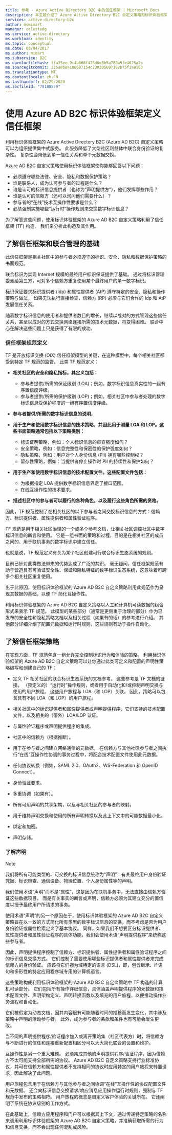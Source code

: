 ```yaml
---
title: 参考 - Azure Active Directory B2C 中的信任框架 | Microsoft Docs
description: 本主题介绍了 Azure Active Directory B2C 自定义策略和标识体验框架。
services: active-directory-b2c
author: msmimart
manager: celestedg
ms.service: active-directory
ms.workload: identity
ms.topic: conceptual
ms.date: 08/04/2017
ms.author: mimart
ms.subservice: B2C
ms.openlocfilehash: ffa25eec9c4b668f428d8e8b5a780a5fe4625a2c
ms.sourcegitcommit: 225a0b8a186687154c238305607192b75f1a8163
ms.translationtype: MT
ms.contentlocale: zh-CN
ms.lasthandoff: 02/29/2020
ms.locfileid: "78188879"
---
```

# <a name="define-trust-frameworks-with-azure-ad-b2c-identity-experience-framework"></a>使用 Azure AD B2C 标识体验框架定义信任框架

利用标识体验框架的 Azure Active Directory B2C (Azure AD B2C) 自定义策略可以为组织提供集中式服务。 此服务降低了大型社区利益体中联合身份验证的复杂性。 复杂性会降低到单一信任关系和单个元数据交换。

Azure AD B2C 自定义策略使用标识体验框架使你能够回答以下问题：

- 必须遵守哪些法律、安全、隐私和数据保护策略？
- 谁是联系人，成为认可参与者的过程是什么？
- 谁是认可的标识信息提供者（也称为“声明提供方”），他们发挥哪些作用？
- 谁是认可的信赖方（还可以询问他们需要什么）？
- 参与者的“在线”技术互操作性要求是什么？
- 必须强制实施哪些“运行时”操作规则来交换数字标识信息？

为了解答这些问题，使用标识体验框架的 Azure AD B2C 自定义策略利用了信任框架 (TF) 构造。 我们来分析此构造及其作用。

## <a name="understand-the-trust-framework-and-federation-management-foundation"></a>了解信任框架和联合管理的基础

此信任框架是相关社区中的参与者必须遵守的标识、安全、隐私和数据保护策略的书面规范。

联合标识为实现 Internet 规模的最终用户标识保证提供了基础。 通过将标识管理委派给第三方，可对多个信赖方重复使用某个最终用户的单一数字标识。

标识保证要求标识提供者 (Idp) 和属性提供者 (AtP) 遵守特定的安全、隐私和操作策略与做法。  如果无法执行直接检查，信赖方 (RP) 必须与它们合作的 Idp 和 AtP 发展信任关系。

随着数字标识信息的使用者和提供者数目的增长，继续以成对的方式管理这些信任关系，甚至以成对的方式交换网络连接所需的技术元数据，将变得困难。  联合中心在解决这些问题上只是获得了有限的成功。

### <a name="what-a-trust-framework-specification-defines"></a>信任框架规范定义
TF 是开放标识交换 (OIX) 信任框架模型的关键，在这种模型中，每个相关社区都受到特定 TF 规范的监管。 此类 TF 规范定义：

- **相关社区的安全和隐私指标，其定义包括：**
    - 参与者提供/所需的保证级别 (LOA)；例如，数字标识信息真实性的一组有序置信度评级。
    - 参与者提供/所需的保护级别 (LOP)；例如，相关社区中参与者处理的数字标识信息受保护程度的一组有序置信度评级。

- **参与者提供/所需的数字标识信息的说明**。

- **用于生产和使用数字标识信息的技术策略，并因此用于测量 LOA 和 LOP。这些书面策略通常包括以下策略类别：**
    - 标识证明策略，例如：个人标识信息的审查强度如何？
    - 安全策略，例如：信息完整性和保密性的保护强度如何？
    - 隐私策略，例如：用户对个人身份信息 (PII) 拥有哪些控制权？
    - 留存性策略，例如：当提供者停止操作时 PII 的持续性和保护如何？

- **用于生产和使用数字标识信息的技术配置文件。这些配置文件包括：**
    - 为根据指定 LOA 提供数字标识信息界定了接口范围。
    - 在线互操作性的技术要求。

- **描述社区中的参与者可以履行的各种角色，以及履行这些角色所需的资格。**

因此，TF 规范控制了在相关社区的以下参与者之间交换标识信息的方式：信赖方、标识提供者、属性提供者和属性验证程序。

TF 规范是用于相关社区治理的一个或多个参考文档，让相关社区调控社区中数字标识信息的断言和使用。 它是一组书面的策略和过程，目的是在相关社区的成员之间的、用于联机事务的数字标识中建立信任。

也就是说，TF 规范定义有关为某个社区创建可行联合标识生态系统的规则。

目前已针对此类做法带来的优势达成了广泛的共识。 毫无疑问，信任框架规范有助于营造具有可验证安全性、保证和隐私特征的数字标识生态系统，这意味着可跨多个相关社区重复使用。

出于此原因，使用标识体验框架的 Azure AD B2C 自定义策略利用此规范作为呈现其数据的基础，以便 TF 简化互操作性。

利用标识体验框架的 Azure AD B2C 自定义策略以人工和计算机可读数据的组合形式来表示 TF 规范。 此模型的某些部分（通常是更侧重于治理的部分）作为已发布的安全性和隐私策略文档以及相关过程（如果有的话）的参考进行介绍。 其他部分详细介绍了配置元数据和运行时规则，这些规则有助于操作自动化。

## <a name="understand-trust-framework-policies"></a>了解信任框架策略

在实现方面，TF 规范包含一组允许完全控制标识行为和体验的策略。  利用标识体验框架的 Azure AD B2C 自定义策略可以让你通过此类可定义和配置的声明性策略编写和创建自己的 TF：

- 定义 TF 相关社区的联合标识生态系统的文档参考。 这些参考是 TF 文档的链接。 （预定义的）“运行时”操作规则，或者用于自动化和/或控制声明交换与使用的用户旅程。 这些用户旅程与 LOA（和 LOP）关联。 因此，策略可以包含具有不同 LOA（和 LOP）的用户旅程。

- 相关社区中的标识提供者和属性提供者或声明提供程序、它们支持的技术配置文件，以及相关的（带外）LOA/LOP 认证。

- 与属性验证程序或声明提供程序的集成。

- 社区中的信赖方（根据推断）。

- 用于在参与者之间建立网络通信的元数据。 在信赖方与其他社区参与者之间执行“在线”互操作性协调的事务过程中，将配合技术配置文件使用此元数据。

- 任何协议转换（例如，SAML 2.0、OAuth2、WS-Federation 和 OpenID Connect）。

- 身份验证要求。

- 多重协调（如果有）。

- 所有可用声明的共享架构，以及与相关社区的参与者的映射。

- 用于维持声明交换和使用的所有声明转换以及此上下文中的可能数据最小化。

- 绑定和加密。

- 声明存储。

### <a name="understand-claims"></a>了解声明

> [!NOTE]
> 我们将所有可能类型的、可交换的标识信息统称为“声明”：有关最终用户身份验证凭据、标识审查、通信设备、物理位置、个人身份属性等的声明。
>
> 我们使用术语“声明”而不是“属性”，这是因为在联机事务中，无法直接由信赖方验证这些数据项目。 而是有关事实的断言或声明，信赖方必须为其建立充分的置信度以授予最终用户所请求的事务。
>
> 使用术语“声明”的另一个原因在于，使用标识体验框架的 Azure AD B2C 自定义策略旨在以一致的方式简化所有类型的数字标识信息的交换，而不考虑是否为用户身份验证或属性检索定义了基本协议。  同样，如果我们不想要区分标识提供者、属性提供者和属性验证程序的具体功能，我们会使用术语“声明提供程序”来统称这些参与者。

因此，声明提供程序控制了信赖方、标识提供者、属性提供者和属性验证程序之间的标识信息交换方式。 它们控制了需要使用哪些标识提供者和属性提供者来完成信赖方的身份验证。 应该将它们视为域特定的语言 (DSL)，即，包含继承、if 语句和多形性的特定应用程序域专用的计算机语言。

这些策略构成利用标识体验框架的 Azure AD B2C 自定义策略中 TF 构造的计算机可读部分。 它们包括所有操作详细信息，具体涵盖声明提供程序的元数据和技术配置文件、声明架构定义、声明转换函数以及填充的用户旅程，以便推动操作业务流程和自动化。

它们被假定为动态文档，因其内容很有可能随着时间的推移而发生变化，其中涉及策略中声明的活动参与者。 此外，成为参与者的条款和条件也有可能会发生更改。

当不同的声明提供程序/验证程序加入或离开策略集（社区代表方）时，将信赖方与不断进行的信任和连接重新配置相区分可以大大简化联合的设置和维护。

互操作性是另一个重大难题。 必须集成其他的声明提供程序/验证程序，因为信赖方不太可能支持全部所需的协议。 Azure AD B2C 自定义策略支持行业标准协议，并可在信赖方和属性提供者不支持相同的协议时应用特定的用户旅程来转置请求，因此解决了此问题。

用户旅程包含用于在信赖方与其他参与者之间协调“在线”互操作性的协议配置文件和元数据。 还会向标识信息交换请求/响应消息应用操作运行时规则，强制与 TF 规范中发布的策略相符。 用户旅程的概念是自定义客户体验的关键所在。 它还阐明了系统在协议级别的工作方式。

在此基础上，信赖方应用程序和门户可以根据其上下文，通过传递特定策略的名称来调用利用标识体验框架的 Azure AD B2C 自定义策略，并准确获取所需的行为和信息交换，而不会出现任何混乱或风险。
